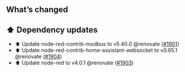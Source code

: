 ## What’s changed

## ⬆️ Dependency updates

- ⬆️ Update node-red-contrib-modbus to v5.40.0 @renovate ([#1901](https://github.com/hassio-addons/addon-node-red/pull/1901))
- ⬆️ Update node-red-contrib-home-assistant-websocket to v0.65.1 @renovate ([#1904](https://github.com/hassio-addons/addon-node-red/pull/1904))
- ⬆️ Update node-red to v4.0.1 @renovate ([#1903](https://github.com/hassio-addons/addon-node-red/pull/1903))
